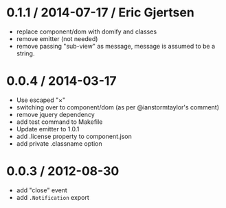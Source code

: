 0.1.1 / 2014-07-17 / Eric Gjertsen
==================================

 * replace component/dom with domify and classes
 * remove emitter (not needed)
 * remove passing "sub-view" as message, message is assumed to be a string.

0.0.4 / 2014-03-17
==================

 * Use escaped "×"
 * switching over to component/dom (as per @ianstormtaylor's comment)
 * remove jquery dependency
 * add test command to Makefile
 * Update emitter to 1.0.1
 * add .license property to component.json
 * add private .classname option

0.0.3 / 2012-08-30 
==================

  * add "close" event
  * add `.Notification` export
